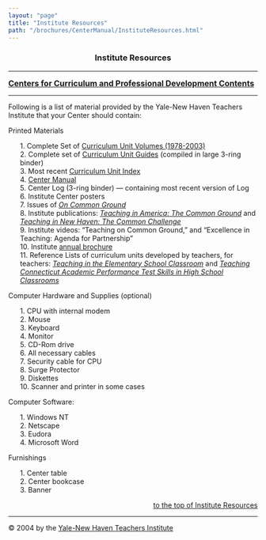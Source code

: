 ```yaml
---
layout: "page"
title: "Institute Resources"
path: "/brochures/CenterManual/InstituteResources.html"
---
```

<main>
<title>Institute Resources</title>
<center><b><h3><a name="top">Institute Resources</a></h3></b></center>
<hr/>
<b><font size="+0"><a href="/brochures/CenterManual/">Centers for Curriculum and Professional Development Contents</a>
</font></b>
<hr width="100%"/>
<p>Following is a list of material provided by the Yale-New Haven Teachers Institute that your Center should contain:
</p>
<p>Printed Materials
</p><ul>
1. Complete Set of <a href="/curriculum/units/">Curriculum Unit Volumes (1978-2003)</a>
<br/>2. Complete set of <a href="/curriculum/">Curriculum Unit Guides</a> (compiled in large 3-ring binder)
<br/>3. Most recent <a href="/curriculum/indexes/">Curriculum Unit Index</a>
<br/>4. <a href="/brochures/CenterManual/">Center Manual</a>
<br/>5. Center Log (3-ring binder) — containing most recent version of Log
<br/>6. Institute Center <!--A HREF="../ProgramDocument/Poster.html"-->posters<!--/A-->
<br/>7. Issues of <a href="/pubs/backissues.html"><i>On Common Ground</i></a>
<br/>8. Institute publications: <a href="/pubs/A4/"><i>Teaching in America: The Common Ground</i></a> and <a href="/pubs/A5/"><i>Teaching in New Haven: The Common Challenge</i></a>
<br/>9. Institute videos:  “Teaching on Common Ground,” and “Excellence in Teaching: Agenda for Partnership”
<br/>10. Institute <a href="/brochures/A1/">annual brochure</a>
<br/>11. Reference Lists of curriculum units developed by teachers, for teachers: <a href="/curriculum/referencelists/elementary/"><i>Teaching in the Elementary School Classroom</i></a> and <a href="/curriculum/referencelists/high/"><i>Teaching Connecticut Academic Performance Test Skills in High School Classrooms</i></a>
</ul>
<p>Computer Hardware and Supplies (optional)
</p><ul>
1. CPU with internal modem
<br/>2. Mouse
<br/>3. Keyboard
<br/>4. Monitor
<br/>5. CD-Rom drive
<br/>6. All necessary cables
<br/>7. Security cable for CPU
<br/>8. Surge Protector
<br/>9. Diskettes
<br/>10. Scanner and printer in some cases
</ul>
<p>Computer Software:
</p><ul>
1. Windows NT
<br/>2. Netscape
<br/>3. Eudora
<br/>4. Microsoft Word
</ul>
<p>Furnishings
</p><ul>
1. Center table  
<br/>2. Center bookcase
<br/>3. Banner
</ul>
<div align="right"><a href="#top">to the top of Institute Resources</a></div>
<hr/>
© 2004 by the <a href="/">Yale-New Haven Teachers Institute</a>
</main>
